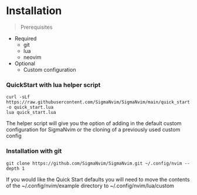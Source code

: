 # Installation
> Prerequisites
- Required
  - git
  - lua
  - neovim
- Optional
  - Custom configuration

### QuickStart with lua helper script
```
curl -sLf https://raw.githubusercontent.com/SigmaNvim/SigmaNvim/main/quick_start.lua -o quick_start.lua
lua quick_start.lua
```
The helper script will give you the option of adding in the default custom configuration for SigmaNvim or the cloning of a previously used custom config

### Installation with git
```
git clone https://github.com/SigmaNvim/SigmaNvim.git ~/.config/nvim --depth 1
```
If you would like the Quick Start defaults you will need to move the contents of the ~/.config/nvim/example directory to ~/.config/nvim/lua/custom



